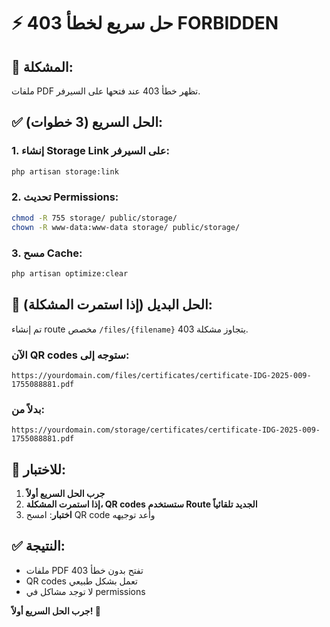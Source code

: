 # ⚡ حل سريع لخطأ 403 FORBIDDEN

## 🚨 المشكلة:
ملفات PDF تظهر خطأ 403 عند فتحها على السيرفر.

## ✅ الحل السريع (3 خطوات):

### 1. **إنشاء Storage Link على السيرفر**:
```bash
php artisan storage:link
```

### 2. **تحديث Permissions**:
```bash
chmod -R 755 storage/ public/storage/
chown -R www-data:www-data storage/ public/storage/
```

### 3. **مسح Cache**:
```bash
php artisan optimize:clear
```

## 🔧 الحل البديل (إذا استمرت المشكلة):

تم إنشاء route مخصص `/files/{filename}` يتجاوز مشكلة 403.

### **الآن QR codes ستوجه إلى**:
```
https://yourdomain.com/files/certificates/certificate-IDG-2025-009-1755088881.pdf
```

### **بدلاً من**:
```
https://yourdomain.com/storage/certificates/certificate-IDG-2025-009-1755088881.pdf
```

## 🧪 للاختبار:

1. **جرب الحل السريع أولاً**
2. **إذا استمرت المشكلة، QR codes ستستخدم Route الجديد تلقائياً**
3. **اختبار**: امسح QR code وأعد توجيهه

## ✅ النتيجة:
- ملفات PDF تفتح بدون خطأ 403
- QR codes تعمل بشكل طبيعي
- لا توجد مشاكل في permissions

**جرب الحل السريع أولاً! 🎯** 